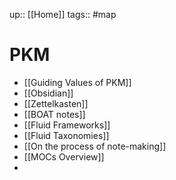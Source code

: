 up:: [[Home]]
tags:: #map 

# PKM

- [[Guiding Values of PKM]]
- [[Obsidian]]
- [[Zettelkasten]]
- [[BOAT notes]]
- [[Fluid Frameworks]]
- [[Fluid Taxonomies]]
- [[On the process of note-making]]
- [[MOCs Overview]]
- 
